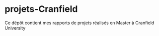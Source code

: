 # projets-Cranfield
Ce dépôt contient mes rapports de projets réalisés en Master à Cranfield University
